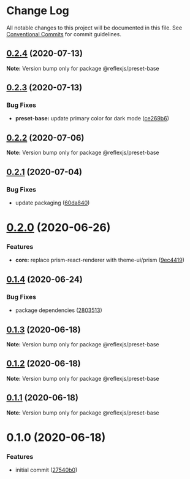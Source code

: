 # Change Log

All notable changes to this project will be documented in this file.
See [Conventional Commits](https://conventionalcommits.org) for commit guidelines.

## [0.2.4](https://github.com/reflexjs/reflex/compare/@reflexjs/preset-base@0.2.3...@reflexjs/preset-base@0.2.4) (2020-07-13)

**Note:** Version bump only for package @reflexjs/preset-base





## [0.2.3](https://github.com/reflexjs/reflex/compare/@reflexjs/preset-base@0.2.2...@reflexjs/preset-base@0.2.3) (2020-07-13)


### Bug Fixes

* **preset-base:** update primary color for dark mode ([ce269b6](https://github.com/reflexjs/reflex/commit/ce269b63e8ad700405ad2f2ed42494d90c8588c7))





## [0.2.2](https://github.com/reflexjs/reflex/compare/@reflexjs/preset-base@0.2.1...@reflexjs/preset-base@0.2.2) (2020-07-06)

**Note:** Version bump only for package @reflexjs/preset-base





## [0.2.1](https://github.com/reflexjs/reflex/compare/@reflexjs/preset-base@0.2.0...@reflexjs/preset-base@0.2.1) (2020-07-04)


### Bug Fixes

* update packaging ([60da840](https://github.com/reflexjs/reflex/commit/60da84066db689ffd9732bcb1a91438458d131b8))





# [0.2.0](https://github.com/reflexjs/reflex/compare/@reflexjs/preset-base@0.1.4...@reflexjs/preset-base@0.2.0) (2020-06-26)


### Features

* **core:** replace prism-react-renderer with theme-ui/prism ([9ec4419](https://github.com/reflexjs/reflex/commit/9ec44192678175f00d760d9a93dc89dc86be5daf))





## [0.1.4](https://github.com/reflexjs/reflex/compare/@reflexjs/preset-base@0.1.3...@reflexjs/preset-base@0.1.4) (2020-06-24)


### Bug Fixes

* package dependencies ([2803513](https://github.com/reflexjs/reflex/commit/2803513c7587882e7de615afd47bc85a75b1e8a6))





## [0.1.3](https://github.com/reflexjs/reflex/compare/@reflexjs/preset-base@0.1.2...@reflexjs/preset-base@0.1.3) (2020-06-18)

**Note:** Version bump only for package @reflexjs/preset-base





## [0.1.2](https://github.com/reflexjs/reflex/compare/@reflexjs/preset-base@0.1.1...@reflexjs/preset-base@0.1.2) (2020-06-18)

**Note:** Version bump only for package @reflexjs/preset-base





## [0.1.1](https://github.com/reflexjs/reflex/compare/@reflexjs/preset-base@0.1.0...@reflexjs/preset-base@0.1.1) (2020-06-18)

**Note:** Version bump only for package @reflexjs/preset-base





# 0.1.0 (2020-06-18)


### Features

* initial commit ([27540b0](https://github.com/reflexjs/reflex/commit/27540b022a849212a21894b05df928e5e6b19456))
